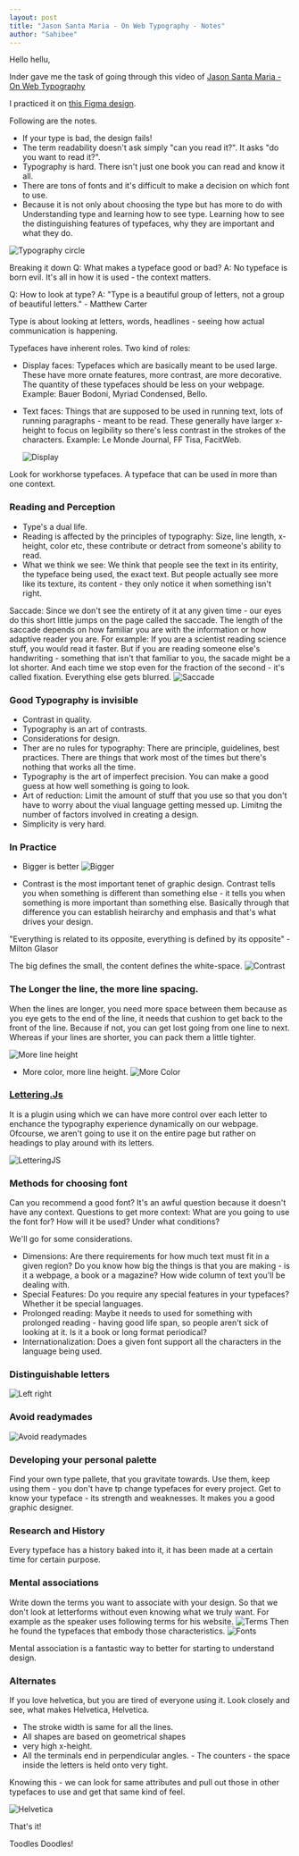 ```yaml
---
layout: post
title: "Jason Santa Maria - On Web Typography - Notes"
author: "Sahibee"
---
```


Hello hellu,

Inder gave me the task of going through this video of [Jason Santa Maria - On Web Typography](https://www.youtube.com/watch?v=aSmCjUFWFew)

I practiced it on [this Figma design](https://www.figma.com/design/ApTK0k76YL117hggHapal0/Typography?node-id=0-1&t=zrNzNHf6a6b4dQuu-0).

Following are the notes.

- If your type is bad, the design fails!
- The term readability doesn't ask simply "can you read it?". It asks "do you want to read it?".
- Typography is hard. There isn't just one book you can read and know it all.
- There are tons of fonts and it's difficult to make a decision on which font to use.
- Because it is not only about choosing the type but has more to do with Understanding type and learning how to see type. Learning how to see the distinguishing features of typefaces, why they are important and what they do.

![Typography circle](../images/aug/typography-circle.png)

Breaking it down
Q: What makes a typeface good or bad?
A: No typeface is born evil. It's all in how it is used - the context matters.

Q: How to look at type?
A:
"Type is a beautiful group of letters, not a group of beautiful letters." - Matthew Carter

Type is about looking at letters, words, headlines - seeing how actual communication is happening.

Typefaces have inherent roles.
Two kind of roles:

- Display faces: Typefaces which are basically meant to be used large. These have more ornate features, more contrast, are more decorative. The quantity of these typefaces should be less on your webpage.
  Example: Bauer Bodoni, Myriad Condensed, Bello.
- Text faces: Things that are supposed to be used in running text, lots of running paragraphs - meant to be read. These generally have larger x-height to focus on legibility so there's less contrast in the strokes of the characters.
  Example: Le Monde Journal, FF Tisa, FacitWeb.

  ![Display](../images/aug/display-text.png)

Look for workhorse typefaces. A typeface that can be used in more than one context.

### Reading and Perception

- Type's a dual life.
- Reading is affected by the principles of typography: Size, line length, x-height, color etc, these contribute or detract from someone's ability to read.
- What we think we see: We think that people see the text in its entirity, the typeface being used, the exact text.
  But people actually see more like its texture, its content - they only notice it when something isn't right.

Saccade: Since we don't see the entirety of it at any given time - our eyes do this short little jumps on the page called the saccade. The length of the saccade depends on how familiar you are with the information or how adaptive reader you are. For example: If you are a scientist reading science stuff, you would read it faster. But if you are reading someone else's handwriting - something that isn't that familiar to you, the sacade might be a lot shorter.
And each time we stop even for the fraction of the second - it's called fixation. Everything else gets blurred.
![Saccade](../images/aug/saccade.png)

### Good Typography is invisible

- Contrast in quality.
- Typography is an art of contrasts.
- Considerations for design.
- Ther are no rules for typography: There are principle, guidelines, best practices. There are things that work most of the times but there's nothing that works all the time.
- Typography is the art of imperfect precision. You can make a good guess at how well something is going to look.
- Art of reduction: Limit the amount of stuff that you use so that you don't have to worry about the viual language getting messed up. Limitng the number of factors involved in creating a design.
- Simplicity is very hard.

### In Practice

- Bigger is better
  ![Bigger](../images/aug/bigger.png)

- Contrast is the most important tenet of graphic design. Contrast tells you when something is different than something else - it tells you when something is more important than something else. Basically through that difference you can establish heirarchy and emphasis and that's what drives your design.

"Everything is related to its opposite, everything is defined by its opposite" - Milton Glasor

The big defines the small, the content defines the white-space.
![Contrast](../images/aug/contrast.png)

### The Longer the line, the more line spacing.

When the lines are longer, you need more space between them because as you eye gets to the end of the line, it needs that cushion to get back to the front of the line. Because if not, you can get lost going from one line to next. Whereas if your lines are shorter, you can pack them a little tighter.

![More line height](../images/aug/more-line-height.png)

- More color, more line height.
  ![More Color](../images/aug/more-color.png)

### [Lettering.Js](https://letteringjs.com/)

It is a plugin using which we can have more control over each letter to enchance the typography experience dynamically on our webpage. Ofcourse, we aren't going to use it on the entire page but rather on headings to play around with its letters.

![LetteringJS](../images/aug/lettering-js.png)

### Methods for choosing font

Can you recommend a good font?
It's an awful question because it doesn't have any context.
Questions to get more context:
What are you going to use the font for?
How will it be used?
Under what conditions?

We'll go for some considerations.

- Dimensions: Are there requirements for how much text must fit in a given region? Do you know how big the things is that you are making - is it a webpage, a book or a magazine? How wide column of text you'll be dealing with.
- Special Features: Do you require any special features in your typefaces? Whether it be special languages.
- Prolonged reading: Maybe it needs to used for something with prolonged reading - having good life span, so people aren't sick of looking at it. Is it a book or long format periodical?
- Internationalization: Does a given font support all the characters in the language being used.

### Distinguishable letters

![Left right](../images/aug/left-right.png)

### Avoid readymades

![Avoid readymades](../images/aug/readymades.png)

### Developing your personal palette

Find your own type pallete, that you gravitate towards. Use them, keep using them - you don't have tp change typefaces for every project. Get to know your typeface - its strength and weaknesses. It makes you a good graphic designer.

### Research and History

Every typeface has a history baked into it, it has been made at a certain time for certain purpose.

### Mental associations

Write down the terms you want to associate with your design. So that we don't look at letterforms without even knowing what we truly want.
For example as the speaker uses following terms for his website.
![Terms](../images/aug/terms.png)
Then he found the typefaces that embody those characteristics.
![Fonts](../images/aug/font.png)

Mental association is a fantastic way to better for starting to understand design.

### Alternates

If you love helvetica, but you are tired of everyone using it. Look closely and see, what makes Helvetica, Helvetica.

- The stroke width is same for all the lines.
- All shapes are based on geometrical shapes
- very high x-height.
- All the terminals end in perpendicular angles. - The counters - the space inside the letters is held onto very tight.

Knowing this - we can look for same attributes and pull out those in other typefaces to use and get that same kind of feel.

![Helvetica](../images/aug/helvetica.png)

That's it!

Toodles Doodles!
